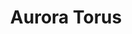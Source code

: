 ---
title: "Aurora Torus"
tags:
  categories: aural
client: "Personal"
blurb: "Compilation featuring my track Aurora Torus"
showmore: false
sound:
  id: 916363105
  url: https://soundcloud.com/decisionsrecords/isomov-aurora-torus
carousel: [
  "2608453323"
]
---